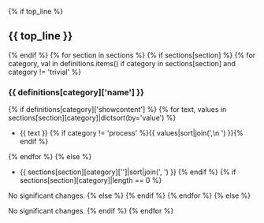 {% if top_line %}

## {{ top_line }}

{% endif %}
{% for section in sections %}
{% if sections[section] %}
{% for category, val in definitions.items() if category in sections[section] and category != 'trivial' %}

### {{ definitions[category]['name'] }}

{% if definitions[category]['showcontent'] %}
{% for text, values in sections[section][category]|dictsort(by='value') %}

- {{ text }} {% if category != 'process' %}{{ values|sort|join(',\n  ') }}{% endif %}

{% endfor %}
{% else %}

- {{ sections[section][category]['']|sort|join(', ') }}
  {% endif %}
  {% if sections[section][category]|length == 0 %}

No significant changes.
{% else %}
{% endif %}
{% endfor %}
{% else %}

No significant changes.
{% endif %}
{% endfor %}
